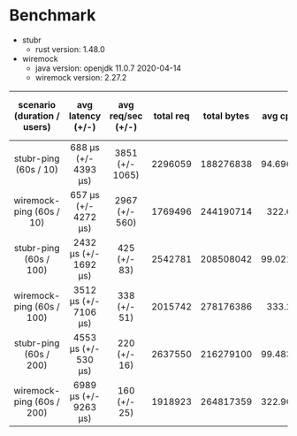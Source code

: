 # Benchmark
* stubr
  * rust version: 1.48.0 
* wiremock
  * java version: openjdk 11.0.7 2020-04-14
  * wiremock version: 2.27.2


|  scenario (duration / users) | avg latency (+/-) | avg req/sec (+/-) | total req | total bytes | avg cpu | avg mem(stubr Kb/wiremock Mb) |
|:----------------------------:|:-----------------:|:-----------------:|:---------:|:-----------:|:-------:|:-----------------------------:|
| stubr-ping (60s / 10) | 688 µs (+/- 4393 µs) | 3851 (+/- 1065) | 2296059 | 188276838 | 94.6964 | 1947.36 | 
| wiremock-ping (60s / 10) | 657 µs (+/- 4272 µs) | 2967 (+/- 560) | 1769496 | 244190714 | 322.6 | 284.667 | 
| stubr-ping (60s / 100) | 2432 µs (+/- 1692 µs) | 425 (+/- 83) | 2542781 | 208508042 | 99.0214 | 5807.86 | 
| wiremock-ping (60s / 100) | 3512 µs (+/- 7106 µs) | 338 (+/- 51) | 2015742 | 278176386 | 333.2 | 310.945 | 
| stubr-ping (60s / 200) | 4553 µs (+/- 530 µs) | 220 (+/- 16) | 2637550 | 216279100 | 99.4839 | 8034.43 | 
| wiremock-ping (60s / 200) | 6989 µs (+/- 9263 µs) | 160 (+/- 25) | 1918923 | 264817359 | 322.902 | 313.145 | 
